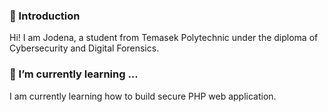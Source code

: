 ### 👋 Introduction

Hi! I am Jodena, a student from Temasek Polytechnic under the diploma of Cybersecurity and Digital Forensics. 

### 🌱 I’m currently learning ...

I am currently learning how to build secure PHP web application.

<!--
**j0-oj/j0-oj** is a ✨ _special_ ✨ repository because its `README.md` (this file) appears on your GitHub profile.

Here are some ideas to get you started:

- 🔭 I’m currently working on ...
- 🌱 I’m currently learning ...
- 👯 I’m looking to collaborate on ...
- 🤔 I’m looking for help with ...
- 💬 Ask me about ...
- 📫 How to reach me: ...
- 😄 Pronouns: ...
- ⚡ Fun fact: ...
-->
